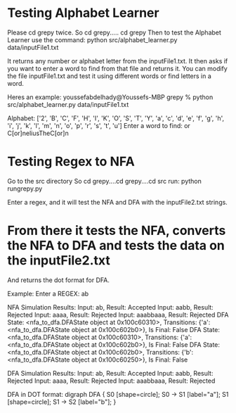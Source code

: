 

# Testing Alphabet Learner 
Please cd grepy twice. So cd grepy..... cd grepy
Then to test the Alphabet Learner use the command: python src/alphabet_learner.py data/inputFile1.txt

It returns any number or alphabet letter from the inputFile1.txt. It then asks if you want to enter a word to find from that file and returns it. You can modify the file inputFile1.txt and test it using different words or find letters in a word. 

Heres an example:
youssefabdelhady@Youssefs-MBP grepy % python src/alphabet_learner.py data/inputFile1.txt

Alphabet: ['2', 'B', 'C', 'F', 'H', 'I', 'K', 'O', 'S', 'T', 'Y', 'a', 'c', 'd', 'e', 'f', 'g', 'h', 'i', 'j', 'k', 'l', 'm', 'n', 'o', 'p', 'r', 's', 't', 'u']
Enter a word to find: or
C[or]neliusTheC[or]n

# Testing Regex to NFA 
Go to the src directory 
So cd grepy....cd grepy....cd src
run: python rungrepy.py

Enter a regex, and it will test the NFA and DFA with the inputFile2.txt strings. 

# From there it tests the NFA, converts the NFA to DFA and tests the data on the inputFile2.txt
And returns the dot format for DFA.

Example:
Enter a REGEX: ab

NFA Simulation Results:
Input: ab, Result: Accepted
Input: aabb, Result: Rejected
Input: aaaa, Result: Rejected
Input: aaabbaaa, Result: Rejected
DFA State: <nfa_to_dfa.DFAState object at 0x100c60310>, Transitions: {'a': <nfa_to_dfa.DFAState object at 0x100c602b0>}, Is Final: False
DFA State: <nfa_to_dfa.DFAState object at 0x100c60310>, Transitions: {'a': <nfa_to_dfa.DFAState object at 0x100c602b0>}, Is Final: False
DFA State: <nfa_to_dfa.DFAState object at 0x100c602b0>, Transitions: {'b': <nfa_to_dfa.DFAState object at 0x100c60250>}, Is Final: False

DFA Simulation Results:
Input: ab, Result: Accepted
Input: aabb, Result: Rejected
Input: aaaa, Result: Rejected
Input: aaabbaaa, Result: Rejected

DFA in DOT format:
digraph DFA {
    S0 [shape=circle];
    S0 -> S1 [label="a"];
    S1 [shape=circle];
    S1 -> S2 [label="b"];
}




